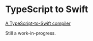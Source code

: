 # TypeScript to Swift
 [A TypeScript-to-Swift compiler](https://jarble.github.io/typescript-to-swift/typescript_to_swift.html#function%20add(a,b):number%7B%0Areturn%20a%20+%20b;%0A%7D)

Still a work-in-progress.
